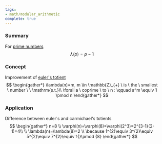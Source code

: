 ```yaml
---
tags:
- math/modular_arithmetic
complete: true
---
```

   
### Summary
For [prime numbers](/labyrinth/notes/math/others/prime_numbers)
$$
\lambda(p) = p-1
$$
### Concept
Improvement of [euler's totient](/labyrinth/notes/math/others/euler's_totient)
$$
\begin{gather*}
\lambda(n)=m, m \in \mathbb{Z}_{+} \ is \ the \ smallest \ number \ \ \mathrm{s.t.}\\
\forall a \ coprime \ to \ n : \qquad a^m \equiv 1 \pmod n
\end{gather*}
$$
### Application
Difference between euler's and carmichael's totients
$$
\begin{gather*}
n=8 \\
\varphi(n)=\varphi(8)=\varphi(2^3)=2^{3-1}(2-1)=4\\
\\
\lambda(n)=\lambda(8)=2 \\
\because 1^{2}\equiv 3^{2}\equiv 5^{2}\equiv 7^{2}\equiv 1{}\pmod {8}
\end{gather*}
$$